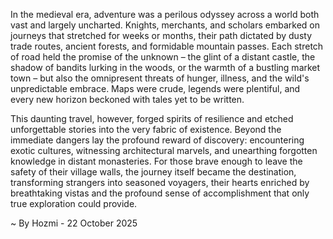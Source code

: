 
In the medieval era, adventure was a perilous odyssey across a world both vast and largely uncharted. Knights, merchants, and scholars embarked on journeys that stretched for weeks or months, their path dictated by dusty trade routes, ancient forests, and formidable mountain passes. Each stretch of road held the promise of the unknown – the glint of a distant castle, the shadow of bandits lurking in the woods, or the warmth of a bustling market town – but also the omnipresent threats of hunger, illness, and the wild's unpredictable embrace. Maps were crude, legends were plentiful, and every new horizon beckoned with tales yet to be written.

This daunting travel, however, forged spirits of resilience and etched unforgettable stories into the very fabric of existence. Beyond the immediate dangers lay the profound reward of discovery: encountering exotic cultures, witnessing architectural marvels, and unearthing forgotten knowledge in distant monasteries. For those brave enough to leave the safety of their village walls, the journey itself became the destination, transforming strangers into seasoned voyagers, their hearts enriched by breathtaking vistas and the profound sense of accomplishment that only true exploration could provide.

~ By Hozmi - 22 October 2025
